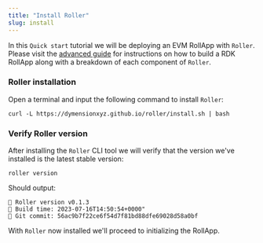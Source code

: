 ```yaml
---
title: "Install Roller"
slug: install
---
```


In this `Quick start` tutorial we will be deploying an EVM RollApp with `Roller`. Please visit the [advanced guide](/docs/build/adv-guide/roller-adv/install-adv.md) for instructions on how to build a RDK RollApp along with a breakdown of each component of `Roller`.

### Roller installation

Open a terminal and input the following command to install `Roller`:

```
curl -L https://dymensionxyz.github.io/roller/install.sh | bash
```

### Verify Roller version

After installing the `Roller` CLI tool we will verify that the version we've installed is the latest stable version:

```
roller version
```

Should output:

```
💈 Roller version v0.1.3
💈 Build time: 2023-07-16T14:50:54+0000"
💈 Git commit: 56ac9b7f22ce6f54d7f81bd88dfe69028d58a0bf
```

With `Roller` now installed we'll proceed to initializing the RollApp.
